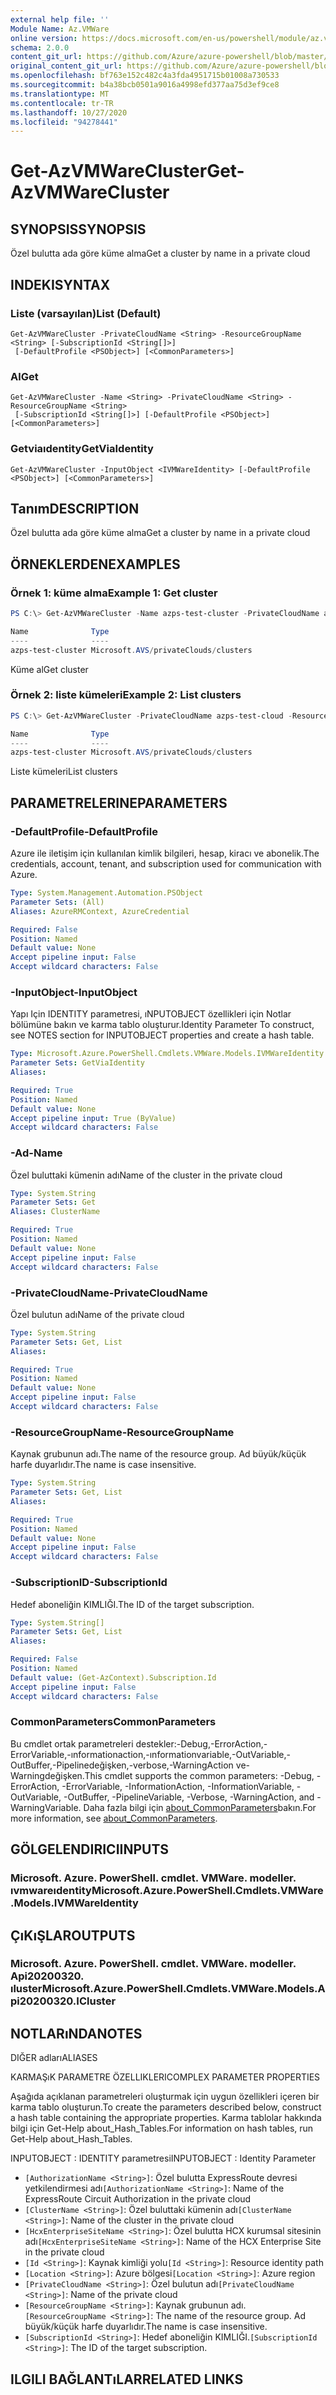 ```yaml
---
external help file: ''
Module Name: Az.VMWare
online version: https://docs.microsoft.com/en-us/powershell/module/az.vmware/get-azvmwarecluster
schema: 2.0.0
content_git_url: https://github.com/Azure/azure-powershell/blob/master/src/VMWare/help/Get-AzVMWareCluster.md
original_content_git_url: https://github.com/Azure/azure-powershell/blob/master/src/VMWare/help/Get-AzVMWareCluster.md
ms.openlocfilehash: bf763e152c482c4a3fda4951715b01008a730533
ms.sourcegitcommit: b4a38bcb0501a9016a4998efd377aa75d3ef9ce8
ms.translationtype: MT
ms.contentlocale: tr-TR
ms.lasthandoff: 10/27/2020
ms.locfileid: "94278441"
---
```

# <span data-ttu-id="f872d-101">Get-AzVMWareCluster</span><span class="sxs-lookup"><span data-stu-id="f872d-101">Get-AzVMWareCluster</span></span>

## <span data-ttu-id="f872d-102">SYNOPSIS</span><span class="sxs-lookup"><span data-stu-id="f872d-102">SYNOPSIS</span></span>
<span data-ttu-id="f872d-103">Özel bulutta ada göre küme alma</span><span class="sxs-lookup"><span data-stu-id="f872d-103">Get a cluster by name in a private cloud</span></span>

## <span data-ttu-id="f872d-104">INDEKI</span><span class="sxs-lookup"><span data-stu-id="f872d-104">SYNTAX</span></span>

### <span data-ttu-id="f872d-105">Liste (varsayılan)</span><span class="sxs-lookup"><span data-stu-id="f872d-105">List (Default)</span></span>
```
Get-AzVMWareCluster -PrivateCloudName <String> -ResourceGroupName <String> [-SubscriptionId <String[]>]
 [-DefaultProfile <PSObject>] [<CommonParameters>]
```

### <span data-ttu-id="f872d-106">Al</span><span class="sxs-lookup"><span data-stu-id="f872d-106">Get</span></span>
```
Get-AzVMWareCluster -Name <String> -PrivateCloudName <String> -ResourceGroupName <String>
 [-SubscriptionId <String[]>] [-DefaultProfile <PSObject>] [<CommonParameters>]
```

### <span data-ttu-id="f872d-107">Getviaıdentity</span><span class="sxs-lookup"><span data-stu-id="f872d-107">GetViaIdentity</span></span>
```
Get-AzVMWareCluster -InputObject <IVMWareIdentity> [-DefaultProfile <PSObject>] [<CommonParameters>]
```

## <span data-ttu-id="f872d-108">Tanım</span><span class="sxs-lookup"><span data-stu-id="f872d-108">DESCRIPTION</span></span>
<span data-ttu-id="f872d-109">Özel bulutta ada göre küme alma</span><span class="sxs-lookup"><span data-stu-id="f872d-109">Get a cluster by name in a private cloud</span></span>

## <span data-ttu-id="f872d-110">ÖRNEKLERDEN</span><span class="sxs-lookup"><span data-stu-id="f872d-110">EXAMPLES</span></span>

### <span data-ttu-id="f872d-111">Örnek 1: küme alma</span><span class="sxs-lookup"><span data-stu-id="f872d-111">Example 1: Get cluster</span></span>
```powershell
PS C:\> Get-AzVMWareCluster -Name azps-test-cluster -PrivateCloudName azps-test-cloud -ResourceGroupName azps-test-group

Name              Type
----              ----
azps-test-cluster Microsoft.AVS/privateClouds/clusters
```

<span data-ttu-id="f872d-112">Küme al</span><span class="sxs-lookup"><span data-stu-id="f872d-112">Get cluster</span></span>

### <span data-ttu-id="f872d-113">Örnek 2: liste kümeleri</span><span class="sxs-lookup"><span data-stu-id="f872d-113">Example 2: List clusters</span></span>
```powershell
PS C:\> Get-AzVMWareCluster -PrivateCloudName azps-test-cloud -ResourceGroupName azps-test-group

Name              Type
----              ----
azps-test-cluster Microsoft.AVS/privateClouds/clusters
```

<span data-ttu-id="f872d-114">Liste kümeleri</span><span class="sxs-lookup"><span data-stu-id="f872d-114">List clusters</span></span>

## <span data-ttu-id="f872d-115">PARAMETRELERINE</span><span class="sxs-lookup"><span data-stu-id="f872d-115">PARAMETERS</span></span>

### <span data-ttu-id="f872d-116">-DefaultProfile</span><span class="sxs-lookup"><span data-stu-id="f872d-116">-DefaultProfile</span></span>
<span data-ttu-id="f872d-117">Azure ile iletişim için kullanılan kimlik bilgileri, hesap, kiracı ve abonelik.</span><span class="sxs-lookup"><span data-stu-id="f872d-117">The credentials, account, tenant, and subscription used for communication with Azure.</span></span>

```yaml
Type: System.Management.Automation.PSObject
Parameter Sets: (All)
Aliases: AzureRMContext, AzureCredential

Required: False
Position: Named
Default value: None
Accept pipeline input: False
Accept wildcard characters: False
```

### <span data-ttu-id="f872d-118">-InputObject</span><span class="sxs-lookup"><span data-stu-id="f872d-118">-InputObject</span></span>
<span data-ttu-id="f872d-119">Yapı Için IDENTITY parametresi, ıNPUTOBJECT özellikleri için Notlar bölümüne bakın ve karma tablo oluşturur.</span><span class="sxs-lookup"><span data-stu-id="f872d-119">Identity Parameter To construct, see NOTES section for INPUTOBJECT properties and create a hash table.</span></span>

```yaml
Type: Microsoft.Azure.PowerShell.Cmdlets.VMWare.Models.IVMWareIdentity
Parameter Sets: GetViaIdentity
Aliases:

Required: True
Position: Named
Default value: None
Accept pipeline input: True (ByValue)
Accept wildcard characters: False
```

### <span data-ttu-id="f872d-120">-Ad</span><span class="sxs-lookup"><span data-stu-id="f872d-120">-Name</span></span>
<span data-ttu-id="f872d-121">Özel buluttaki kümenin adı</span><span class="sxs-lookup"><span data-stu-id="f872d-121">Name of the cluster in the private cloud</span></span>

```yaml
Type: System.String
Parameter Sets: Get
Aliases: ClusterName

Required: True
Position: Named
Default value: None
Accept pipeline input: False
Accept wildcard characters: False
```

### <span data-ttu-id="f872d-122">-PrivateCloudName</span><span class="sxs-lookup"><span data-stu-id="f872d-122">-PrivateCloudName</span></span>
<span data-ttu-id="f872d-123">Özel bulutun adı</span><span class="sxs-lookup"><span data-stu-id="f872d-123">Name of the private cloud</span></span>

```yaml
Type: System.String
Parameter Sets: Get, List
Aliases:

Required: True
Position: Named
Default value: None
Accept pipeline input: False
Accept wildcard characters: False
```

### <span data-ttu-id="f872d-124">-ResourceGroupName</span><span class="sxs-lookup"><span data-stu-id="f872d-124">-ResourceGroupName</span></span>
<span data-ttu-id="f872d-125">Kaynak grubunun adı.</span><span class="sxs-lookup"><span data-stu-id="f872d-125">The name of the resource group.</span></span>
<span data-ttu-id="f872d-126">Ad büyük/küçük harfe duyarlıdır.</span><span class="sxs-lookup"><span data-stu-id="f872d-126">The name is case insensitive.</span></span>

```yaml
Type: System.String
Parameter Sets: Get, List
Aliases:

Required: True
Position: Named
Default value: None
Accept pipeline input: False
Accept wildcard characters: False
```

### <span data-ttu-id="f872d-127">-SubscriptionID</span><span class="sxs-lookup"><span data-stu-id="f872d-127">-SubscriptionId</span></span>
<span data-ttu-id="f872d-128">Hedef aboneliğin KIMLIĞI.</span><span class="sxs-lookup"><span data-stu-id="f872d-128">The ID of the target subscription.</span></span>

```yaml
Type: System.String[]
Parameter Sets: Get, List
Aliases:

Required: False
Position: Named
Default value: (Get-AzContext).Subscription.Id
Accept pipeline input: False
Accept wildcard characters: False
```

### <span data-ttu-id="f872d-129">CommonParameters</span><span class="sxs-lookup"><span data-stu-id="f872d-129">CommonParameters</span></span>
<span data-ttu-id="f872d-130">Bu cmdlet ortak parametreleri destekler:-Debug,-ErrorAction,-ErrorVariable,-ınformationaction,-ınformationvariable,-OutVariable,-OutBuffer,-Pipelinedeğişken,-verbose,-WarningAction ve-Warningdeğişken.</span><span class="sxs-lookup"><span data-stu-id="f872d-130">This cmdlet supports the common parameters: -Debug, -ErrorAction, -ErrorVariable, -InformationAction, -InformationVariable, -OutVariable, -OutBuffer, -PipelineVariable, -Verbose, -WarningAction, and -WarningVariable.</span></span> <span data-ttu-id="f872d-131">Daha fazla bilgi için [about_CommonParameters](http://go.microsoft.com/fwlink/?LinkID=113216)bakın.</span><span class="sxs-lookup"><span data-stu-id="f872d-131">For more information, see [about_CommonParameters](http://go.microsoft.com/fwlink/?LinkID=113216).</span></span>

## <span data-ttu-id="f872d-132">GÖLGELENDIRICI</span><span class="sxs-lookup"><span data-stu-id="f872d-132">INPUTS</span></span>

### <span data-ttu-id="f872d-133">Microsoft. Azure. PowerShell. cmdlet. VMWare. modeller. ıvmwareıdentity</span><span class="sxs-lookup"><span data-stu-id="f872d-133">Microsoft.Azure.PowerShell.Cmdlets.VMWare.Models.IVMWareIdentity</span></span>

## <span data-ttu-id="f872d-134">ÇıKıŞLAR</span><span class="sxs-lookup"><span data-stu-id="f872d-134">OUTPUTS</span></span>

### <span data-ttu-id="f872d-135">Microsoft. Azure. PowerShell. cmdlet. VMWare. modeller. Api20200320. ıluster</span><span class="sxs-lookup"><span data-stu-id="f872d-135">Microsoft.Azure.PowerShell.Cmdlets.VMWare.Models.Api20200320.ICluster</span></span>

## <span data-ttu-id="f872d-136">NOTLARıNDA</span><span class="sxs-lookup"><span data-stu-id="f872d-136">NOTES</span></span>

<span data-ttu-id="f872d-137">DIĞER adları</span><span class="sxs-lookup"><span data-stu-id="f872d-137">ALIASES</span></span>

<span data-ttu-id="f872d-138">KARMAŞıK PARAMETRE ÖZELLIKLERI</span><span class="sxs-lookup"><span data-stu-id="f872d-138">COMPLEX PARAMETER PROPERTIES</span></span>

<span data-ttu-id="f872d-139">Aşağıda açıklanan parametreleri oluşturmak için uygun özellikleri içeren bir karma tablo oluşturun.</span><span class="sxs-lookup"><span data-stu-id="f872d-139">To create the parameters described below, construct a hash table containing the appropriate properties.</span></span> <span data-ttu-id="f872d-140">Karma tablolar hakkında bilgi için Get-Help about_Hash_Tables.</span><span class="sxs-lookup"><span data-stu-id="f872d-140">For information on hash tables, run Get-Help about_Hash_Tables.</span></span>


<span data-ttu-id="f872d-141">INPUTOBJECT <IVMWareIdentity> : IDENTITY parametresi</span><span class="sxs-lookup"><span data-stu-id="f872d-141">INPUTOBJECT <IVMWareIdentity>: Identity Parameter</span></span>
  - <span data-ttu-id="f872d-142">`[AuthorizationName <String>]`: Özel bulutta ExpressRoute devresi yetkilendirmesi adı</span><span class="sxs-lookup"><span data-stu-id="f872d-142">`[AuthorizationName <String>]`: Name of the ExpressRoute Circuit Authorization in the private cloud</span></span>
  - <span data-ttu-id="f872d-143">`[ClusterName <String>]`: Özel buluttaki kümenin adı</span><span class="sxs-lookup"><span data-stu-id="f872d-143">`[ClusterName <String>]`: Name of the cluster in the private cloud</span></span>
  - <span data-ttu-id="f872d-144">`[HcxEnterpriseSiteName <String>]`: Özel bulutta HCX kurumsal sitesinin adı</span><span class="sxs-lookup"><span data-stu-id="f872d-144">`[HcxEnterpriseSiteName <String>]`: Name of the HCX Enterprise Site in the private cloud</span></span>
  - <span data-ttu-id="f872d-145">`[Id <String>]`: Kaynak kimliği yolu</span><span class="sxs-lookup"><span data-stu-id="f872d-145">`[Id <String>]`: Resource identity path</span></span>
  - <span data-ttu-id="f872d-146">`[Location <String>]`: Azure bölgesi</span><span class="sxs-lookup"><span data-stu-id="f872d-146">`[Location <String>]`: Azure region</span></span>
  - <span data-ttu-id="f872d-147">`[PrivateCloudName <String>]`: Özel bulutun adı</span><span class="sxs-lookup"><span data-stu-id="f872d-147">`[PrivateCloudName <String>]`: Name of the private cloud</span></span>
  - <span data-ttu-id="f872d-148">`[ResourceGroupName <String>]`: Kaynak grubunun adı.</span><span class="sxs-lookup"><span data-stu-id="f872d-148">`[ResourceGroupName <String>]`: The name of the resource group.</span></span> <span data-ttu-id="f872d-149">Ad büyük/küçük harfe duyarlıdır.</span><span class="sxs-lookup"><span data-stu-id="f872d-149">The name is case insensitive.</span></span>
  - <span data-ttu-id="f872d-150">`[SubscriptionId <String>]`: Hedef aboneliğin KIMLIĞI.</span><span class="sxs-lookup"><span data-stu-id="f872d-150">`[SubscriptionId <String>]`: The ID of the target subscription.</span></span>

## <span data-ttu-id="f872d-151">ILGILI BAĞLANTıLAR</span><span class="sxs-lookup"><span data-stu-id="f872d-151">RELATED LINKS</span></span>

